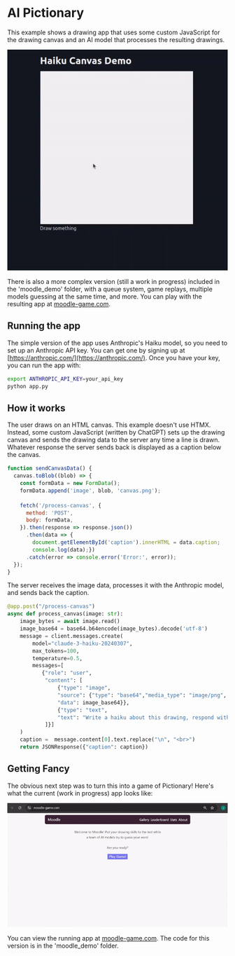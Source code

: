 # AI Pictionary

This example shows a drawing app that uses some custom JavaScript for the drawing canvas and an AI model that processes the resulting drawings.

![In Action](haiku.gif)

There is also a more complex version (still a work in progress) included in the 'moodle_demo' folder, with a queue system, game replays, multiple models guessing at the same time, and more. You can play with the resulting app at [moodle-game.com](https://moodle-game.com/).

## Running the app

The simple version of the app uses Anthropic's Haiku model, so you need to set up an Anthropic API key. You can get one by signing up at [https://anthropic.com/](https://anthropic.com/). Once you have your key, you can run the app with:

```bash
export ANTHROPIC_API_KEY=your_api_key
python app.py
```

## How it works

The user draws on an HTML canvas. This example doesn't use HTMX. Instead, some custom JavaScript (written by ChatGPT) sets up the drawing canvas and sends the drawing data to the server any time a line is drawn. Whatever response the server sends back is displayed as a caption below the canvas.

```javascript
function sendCanvasData() {
  canvas.toBlob((blob) => {
    const formData = new FormData();
    formData.append('image', blob, 'canvas.png');

    fetch('/process-canvas', {
      method: 'POST',
      body: formData,
    }).then(response => response.json())
      .then(data => {
        document.getElementById('caption').innerHTML = data.caption;
        console.log(data);})
      .catch(error => console.error('Error:', error));
  });
}
```

The server receives the image data, processes it with the Anthropic model, and sends back the caption.

```python
@app.post("/process-canvas")
async def process_canvas(image: str):
    image_bytes = await image.read()
    image_base64 = base64.b64encode(image_bytes).decode('utf-8')
    message = client.messages.create(
        model="claude-3-haiku-20240307",
        max_tokens=100,
        temperature=0.5,
        messages=[
           {"role": "user",
            "content": [
                {"type": "image",
                "source": {"type": "base64","media_type": "image/png",
                "data": image_base64}},
                {"type": "text",
                "text": "Write a haiku about this drawing, respond with only that."}
            ]}]
    )
    caption =  message.content[0].text.replace("\n", "<br>")
    return JSONResponse({"caption": caption})
```

## Getting Fancy

The obvious next step was to turn this into a game of Pictionary! Here's what the current (work in progress) app looks like:

![In Action](in_action.gif)

You can view the running app at [moodle-game.com](https://moodle-game.com/). The code for this version is in the 'moodle_demo' folder.
